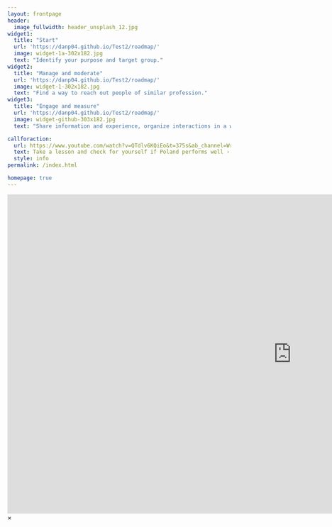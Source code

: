 ```yaml
---
layout: frontpage
header:
  image_fullwidth: header_unsplash_12.jpg
widget1:
  title: "Start"
  url: 'https://danp04.github.io/Test2/roadmap/'
  image: widget-1a-302x182.jpg
  text: "Identify your purpose and target group."
widget2:
  title: "Manage and moderate"
  url: 'https://danp04.github.io/Test2/roadmap/'
  image: widget-1-302x182.jpg
  text: "Find a way to reach out people of similar profession."
widget3:
  title: "Engage and measure"
  url: 'https://danp04.github.io/Test2/roadmap/'
  image: widget-github-303x182.jpg
  text: "Share information and experience, organize interactions in a way that builds support."

callforaction:
  url: https://www.youtube.com/watch?v=QTdlv6KQiEo&t=375s&ab_channel=WriteTheDocsPodcast%26Meetups
  text: Take a lesson and check for yourself if Poland performs well ›
  style: info
permalink: /index.html

homepage: true
---
```

<div id="videoModal" class="reveal-modal large" data-reveal="">
  <div class="flex-video widescreen vimeo" style="display: block;">
    <iframe width="1280" height="720" src="https://www.youtube.com/embed/3b5zCFSmVvU" frameborder="0" allowfullscreen></iframe>
  </div>
  <a class="close-reveal-modal">&#215;</a>
</div>